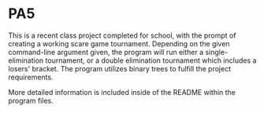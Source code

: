 # PA5

This is a recent class project completed for school, with the prompt of creating a working scare game tournament. 
Depending on the given command-line argument given, the program will run either a single-elimination tournament, or a double elimination tournament which includes a losers' bracket.
The program utilizes binary trees to fulfill the project requirements.

More detailed information is included inside of the README within the program files.
